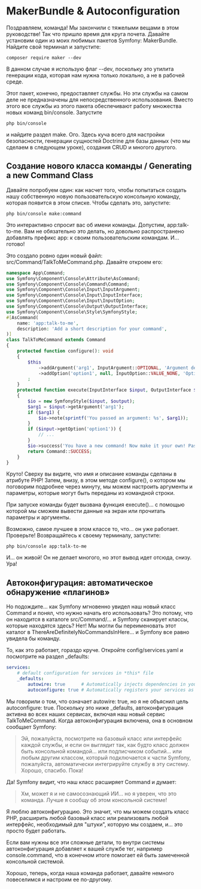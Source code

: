 # MakerBundle & Autoconfiguration

Поздравляем, команда! Мы закончили с тяжелыми вещами в этом руководстве! Так что пришло время для круга почета. Давайте установим один из моих любимых пакетов Symfony: MakerBundle. Найдите свой терминал и запустите:

```
composer require maker --dev
```

В данном случае я использую флаг --dev, поскольку это утилита генерации кода, которая нам нужна только локально, а не в рабочей среде.

Этот пакет, конечно, предоставляет службы. Но эти службы на самом деле не предназначены для непосредственного использования. Вместо этого все службы из этого пакета обеспечивают работу множества новых команд bin/console. Запустите

```
php bin/console
```

и найдите раздел make. Ого. Здесь куча всего для настройки безопасности, генерации сущностей Doctrine для базы данных (что мы сделаем в следующем уроке), создания CRUD и многого другого.

## Создание нового класса команды / Generating a new Command Class

Давайте попробуем один: как насчет того, чтобы попытаться создать нашу собственную новую пользовательскую консольную команду, которая появится в этом списке. Чтобы сделать это, запустите:

```
php bin/console make:command
```

Это интерактивно спросит вас об имени команды. Допустим, app:talk-to-me. Вам не обязательно это делать, но довольно распространено добавлять префикс app: к своим пользовательским командам. И... готово!

Это создало ровно один новый файл: src/Command/TalkToMeCommand.php. Давайте откроем его:

```php
namespace App\Command;
use Symfony\Component\Console\Attribute\AsCommand;
use Symfony\Component\Console\Command\Command;
use Symfony\Component\Console\Input\InputArgument;
use Symfony\Component\Console\Input\InputInterface;
use Symfony\Component\Console\Input\InputOption;
use Symfony\Component\Console\Output\OutputInterface;
use Symfony\Component\Console\Style\SymfonyStyle;
#[AsCommand(
    name: 'app:talk-to-me',
    description: 'Add a short description for your command',
)]
class TalkToMeCommand extends Command
{
    protected function configure(): void
    {
        $this
            ->addArgument('arg1', InputArgument::OPTIONAL, 'Argument description')
            ->addOption('option1', null, InputOption::VALUE_NONE, 'Option description')
        ;
    }
    protected function execute(InputInterface $input, OutputInterface $output): int
    {
        $io = new SymfonyStyle($input, $output);
        $arg1 = $input->getArgument('arg1');
        if ($arg1) {
            $io->note(sprintf('You passed an argument: %s', $arg1));
        }
        if ($input->getOption('option1')) {
            // ...
        }
        $io->success('You have a new command! Now make it your own! Pass --help to see your options.');
        return Command::SUCCESS;
    }
}
```

Круто! Сверху вы видите, что имя и описание команды сделаны в атрибуте PHP! Затем, внизу, в этом методе configure(), о котором мы поговорим подробнее через минуту, мы можем настроить аргументы и параметры, которые могут быть переданы из командной строки.

При запуске команды будет вызвана функция execute()... с помощью которой мы сможем вывести данные на экран или прочитать параметры и аргументы.

Возможно, самое лучшее в этом классе то, что... он уже работает. Проверьте! Возвращайтесь к своему терминалу, запустите:

```
php bin/console app:talk-to-me
```

И... он живой! Он не делает многого, но этот вывод идет отсюда, снизу. Ура!

## Автоконфигурация: автоматическое обнаружение «плагинов»

Но подождите... как Symfony мгновенно увидел наш новый класс Command и понял, что нужно начать его использовать? Это потому, что он находится в каталоге src/Command/... и Symfony сканирует классы, которые находятся здесь? Нет! Мы могли бы переименовать этот каталог в ThereAreDefinitelyNoCommandsInHere... и Symfony все равно увидела бы команду.

То, как это работает, гораздо круче. Откройте config/services.yaml и посмотрите на раздел _defaults:

```yaml
services:
    # default configuration for services in *this* file
    _defaults:
        autowire: true      # Automatically injects dependencies in your services.
        autoconfigure: true # Automatically registers your services as commands, event subscribers, etc.
```

Мы говорили о том, что означает autowire: true, но я не объяснил цель autoconfigure: true. Поскольку это ниже _defaults, автоконфигурация активна во всех наших сервисах, включая наш новый сервис TalkToMeCommand. Когда автоконфигурация включена, она в основном сообщает Symfony:

> Эй, пожалуйста, посмотрите на базовый класс или интерфейс каждой службы, и если он выглядит так, как будто класс должен быть консольной командой... или подписчиком событий... или любым другим классом, который подключается к части Symfony, пожалуйста, автоматически интегрируйте службу в эту систему. Хорошо, спасибо. Пока!

Да! Symfony видит, что наш класс расширяет Command и думает:

> Хм, может я и не самосознающий ИИ... но я уверен, что это команда. Лучше я сообщу об этом консольной системе!

Я люблю автоконфигурацию. Это значит, что мы можем создать класс PHP, расширить любой базовый класс или реализовать любой интерфейс, необходимый для "штуки", которую мы создаем, и... это просто будет работать.

Если вам нужны все эти сложные детали, то внутри системы автоконфигурация добавляет к вашей службе тег, например console.command, что в конечном итоге помогает ей быть замеченной консольной системой.

Хорошо, теперь, когда наша команда работает, давайте немного повеселимся и настроим ее по-другому.